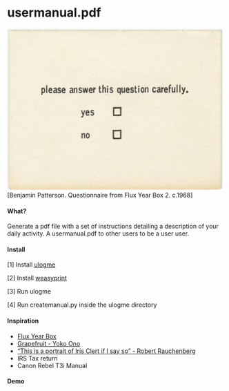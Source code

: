 # usermanual.pdf

![yesno](imgs/yeno.png)
 [Benjamin Patterson. Questionnaire from Flux Year Box 2. c.1968]

#### What?
Generate a pdf file with a set of instructions detailing a description of your daily activity. A usermanual.pdf to other users to be a user user.


#### Install

[1] Install [ulogme](https://github.com/karpathy/ulogme)

[2] Install [weasyprint](http://weasyprint.readthedocs.io/en/latest/)

[3] Run ulogme

[4] Run createmanual.py inside the ulogme directory

#### Inspiration

- [Flux Year Box](https://www.moma.org/interactives/exhibitions/2011/fluxus_editions/category_works/fluxyearbox2/)
- [Grapefruit - Yoko Ono](https://en.wikipedia.org/wiki/Grapefruit)
- [“This is a portrait of Iris Clert if I say so” - Robert Rauchenberg](http://www.rauschenbergfoundation.org/art/artwork/portrait-iris-clert-if-i-say-so)
- IRS Tax return
- Canon Rebel T3i Manual

#### Demo
